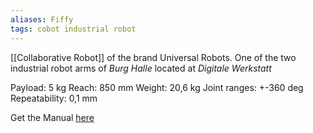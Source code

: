```yaml
---
aliases: Fiffy
tags: cobot industrial robot
---
```


[[Collaborative Robot]] of the brand Universal Robots.
One of the two industrial robot arms of *Burg Halle* located at *Digitale Werkstatt*

Payload: 5 kg
Reach: 850 mm
Weight: 20,6 kg
Joint ranges: +-360 deg
Repeatability: 0,1 mm

Get the Manual [here](https://www.universal-robots.com/download/manuals-cb-series/service/service-manual-ur5-cb3-english/)